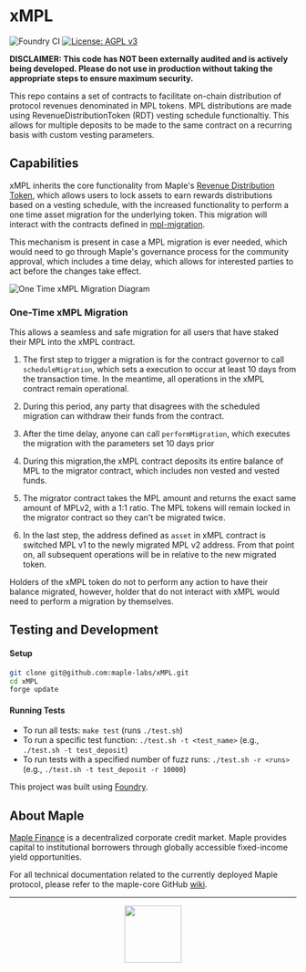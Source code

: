 # xMPL

![Foundry CI](https://github.com/maple-labs/loan/actions/workflows/push-to-main.yml/badge.svg) [![License: AGPL v3](https://img.shields.io/badge/License-AGPL%20v3-blue.svg)](https://www.gnu.org/licenses/agpl-3.0)

**DISCLAIMER: This code has NOT been externally audited and is actively being developed. Please do not use in production without taking the appropriate steps to ensure maximum security.**

This repo contains a set of contracts to facilitate on-chain distribution of protocol revenues denominated in MPL tokens. MPL distributions are made using RevenueDistributionToken (RDT) vesting schedule functionaltiy. This allows for multiple deposits to be made to the same contract on a recurring basis with custom vesting parameters.

## Capabilities

xMPL inherits the core functionality from Maple's [Revenue Distribution Token](https://github.com/maple-labs/revenue-distribution-token), which allows users to lock assets to earn rewards distributions based on a vesting schedule, with the increased functionality to perform a one time asset migration for the underlying token. This migration will interact with the contracts defined in [mpl-migration](https://github.com/maple-labs/mpl-migration).

This mechanism is present in case a MPL migration is ever needed, which would need to go through Maple's governance process for the community approval, which includes a time delay, which allows for interested parties to act before the changes take effect.

![One Time xMPL Migration Diagram](https://user-images.githubusercontent.com/44272939/156459811-1a4b623c-932a-4ac4-b9e7-147ccfa1c6ca.png)

### One-Time xMPL Migration

This allows a seamless and safe migration for all users that have staked their MPL into the xMPL contract. 

1. The first step to trigger a migration is for the contract governor to call `scheduleMigration`, which sets a execution to occur at least 10 days from the transaction time. In the meantime, all operations in the xMPL contract remain operational.

2. During this period, any party that disagrees with the scheduled migration can withdraw their funds from the contract. 

3. After the time delay, anyone can call `performMigration`, which executes the migration with the parameters set 10 days prior

4. During this migration,the xMPL contract deposits its entire balance of MPL to the migrator contract, which includes non vested and vested funds. 

5. The migrator contract takes the MPL amount and returns the exact same amount of MPLv2, with a 1:1 ratio. The MPL tokens will remain locked in the migrator contract so they can't be migrated twice.

6. In the last step, the address defined as `asset` in xMPL contract is switched MPL v1 to the newly migrated MPL v2 address. From that point on, all subsequent operations will be in relative to the new migrated token. 

Holders of the xMPL token do not to perform any action to have their balance migrated, however, holder that do not interact with xMPL would need to perform a migration by themselves.

## Testing and Development
#### Setup
```sh
git clone git@github.com:maple-labs/xMPL.git
cd xMPL
forge update
```
#### Running Tests
- To run all tests: `make test` (runs `./test.sh`)
- To run a specific test function: `./test.sh -t <test_name>` (e.g., `./test.sh -t test_deposit`)
- To run tests with a specified number of fuzz runs: `./test.sh -r <runs>` (e.g., `./test.sh -t test_deposit -r 10000`)

This project was built using [Foundry](https://github.com/gakonst/Foundry).

## About Maple
[Maple Finance](https://maple.finance) is a decentralized corporate credit market. Maple provides capital to institutional borrowers through globally accessible fixed-income yield opportunities.

For all technical documentation related to the currently deployed Maple protocol, please refer to the maple-core GitHub [wiki](https://github.com/maple-labs/maple-core/wiki).

---

<p align="center">
  <img src="https://user-images.githubusercontent.com/44272939/116272804-33e78d00-a74f-11eb-97ab-77b7e13dc663.png" height="100" />
</p>

